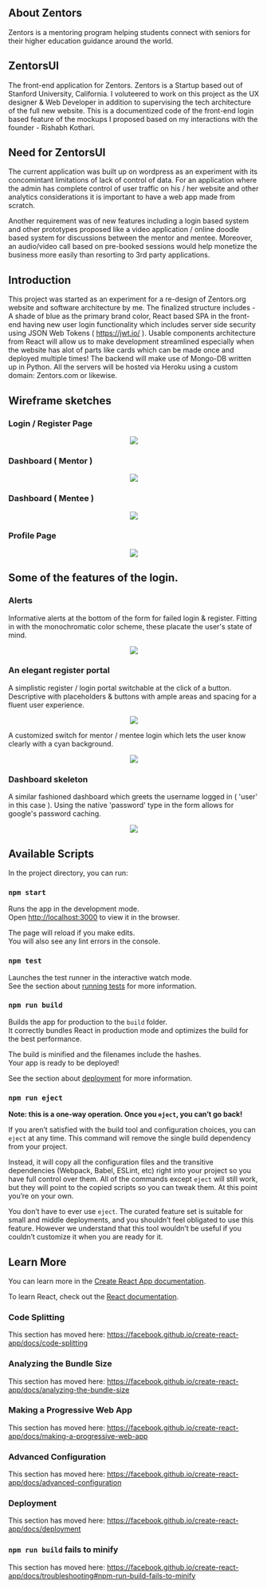 ## About Zentors
Zentors is a mentoring program helping students connect with seniors for their higher education guidance around the world.

## ZentorsUI
The front-end application for Zentors. Zentors is a Startup based out of Stanford University, California. I voluteered to work on this project as the UX designer & Web Developer in addition to supervising the tech architecture of the full new website. This is a documentized code of the front-end login based feature of the mockups I proposed based on my interactions with the founder - Rishabh Kothari.

## Need for ZentorsUI
The current application was built up on wordpress as an experiment with its concomintant limitations of lack of control of data. For an application where the admin has complete control of user traffic on his / her website and other analytics considerations it is important to have a web app made from scratch. 

Another requirement was of new features including a login based system and other prototypes proposed like a video application / online doodle based system for discussions between the mentor and mentee. Moreover, an audio/video call based on pre-booked sessions would help monetize the business more easily than resorting to 3rd party applications.

## Introduction
This project was started as an experiment for a re-design of Zentors.org website and software architecture by me. The finalized structure includes - A shade of blue as the primary brand color, React based SPA in the front-end having new user login functionality which includes server side security using JSON Web Tokens ( https://jwt.io/ ). Usable components architecture from React will allow us to make development streamlined especially when the website has alot of parts like cards which can be made once and deployed multiple times! The backend will make use of Mongo-DB written up in Python. All the servers will be hosted via Heroku using a custom domain: Zentors.com or likewise.

## Wireframe sketches

### Login / Register Page
<p align="center"><img src="screenshots/login.jpg" /></p>

### Dashboard ( Mentor )
<p align="center"><img src="screenshots/dashboard-mentor.jpg" /></p>


### Dashboard ( Mentee )
<p align="center"><img src="screenshots/dashboard-mentee.jpg" /></p>


### Profile Page
<p align="center"><img src="screenshots/profile.jpg" /></p>

## Some of the features of the login.
### Alerts
Informative alerts at the bottom of the form for failed login & register. Fitting in with the monochromatic color scheme, these placate the user's state of mind.
<p align="center"><img src="screenshots/Zentors Login Error.JPG" /></p>

### An elegant register portal
A simplistic register / login portal switchable at the click of a button. Descriptive with placeholders & buttons with ample areas and spacing for a fluent user experience. 
<p align="center"><img src="screenshots/Zentors Login Screenshot.JPG" /></p>
A customized switch for mentor / mentee login which lets the user know clearly with a cyan background.
<p align="center"><img src="screenshots/Zentors Mentor.JPG" /></p>

### Dashboard skeleton
A similar fashioned dashboard which greets the username logged in ( 'user' in this case ). Using the native 'password' type in the form allows for google's password caching. 
<p align="center"><img src="screenshots/Zentors Password Update Screenshot.JPG" /></p>

## Available Scripts

In the project directory, you can run:

### `npm start`

Runs the app in the development mode.<br>
Open [http://localhost:3000](http://localhost:3000) to view it in the browser.

The page will reload if you make edits.<br>
You will also see any lint errors in the console.

### `npm test`

Launches the test runner in the interactive watch mode.<br>
See the section about [running tests](https://facebook.github.io/create-react-app/docs/running-tests) for more information.

### `npm run build`

Builds the app for production to the `build` folder.<br>
It correctly bundles React in production mode and optimizes the build for the best performance.

The build is minified and the filenames include the hashes.<br>
Your app is ready to be deployed!

See the section about [deployment](https://facebook.github.io/create-react-app/docs/deployment) for more information.

### `npm run eject`

**Note: this is a one-way operation. Once you `eject`, you can’t go back!**

If you aren’t satisfied with the build tool and configuration choices, you can `eject` at any time. This command will remove the single build dependency from your project.

Instead, it will copy all the configuration files and the transitive dependencies (Webpack, Babel, ESLint, etc) right into your project so you have full control over them. All of the commands except `eject` will still work, but they will point to the copied scripts so you can tweak them. At this point you’re on your own.

You don’t have to ever use `eject`. The curated feature set is suitable for small and middle deployments, and you shouldn’t feel obligated to use this feature. However we understand that this tool wouldn’t be useful if you couldn’t customize it when you are ready for it.

## Learn More

You can learn more in the [Create React App documentation](https://facebook.github.io/create-react-app/docs/getting-started).

To learn React, check out the [React documentation](https://reactjs.org/).

### Code Splitting

This section has moved here: https://facebook.github.io/create-react-app/docs/code-splitting

### Analyzing the Bundle Size

This section has moved here: https://facebook.github.io/create-react-app/docs/analyzing-the-bundle-size

### Making a Progressive Web App

This section has moved here: https://facebook.github.io/create-react-app/docs/making-a-progressive-web-app

### Advanced Configuration

This section has moved here: https://facebook.github.io/create-react-app/docs/advanced-configuration

### Deployment

This section has moved here: https://facebook.github.io/create-react-app/docs/deployment

### `npm run build` fails to minify

This section has moved here: https://facebook.github.io/create-react-app/docs/troubleshooting#npm-run-build-fails-to-minify
